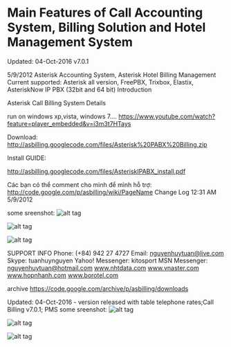 # Main Features of Call Accounting System, Billing Solution and Hotel Management System

Updated: 04-Oct-2016 v7.0.1

5/9/2012 Asterisk Accounting System, Asterisk Hotel Billing Management
Current supported: Asterisk all version, FreePBX, Trixbox, Elastix, AsteriskNow IP PBX (32bit and 64 bit)
Introduction

Asterisk Call Billing System Details

run on windows xp,vista, windows 7....
https://www.youtube.com/watch?feature=player_embedded&v=i3m3t7HTays

Download: http://asbilling.googlecode.com/files/Asterisk%20PABX%20Billing.zip

Install GUIDE:

http://asbilling.googlecode.com/files/AsteriskIPABX_install.pdf

Các bạn có thể comment cho mình để mình hỗ trợ: http://code.google.com/p/asbilling/wiki/PageName
Change Log 12:31 AM 5/9/2012

some sreenshot:
![alt tag](https://github.com/nhtdata/asbilling/blob/master/01.png?raw=true)

![alt tag](https://github.com/nhtdata/asbilling/blob/master/03-report-by-exten.png?raw=true)

![alt tag](https://github.com/nhtdata/asbilling/blob/master/rate.png?raw=true)

SUPPORT INFO Phone: (+84) 942 27 4727
Email: nguyenhuytuan@live.com
Skype: tuanhuynguyen
Yahoo! Messenger: kitosport
MSN Messenger: nguyenhuytuan@hotmail.com
www.nhtdata.com
www.vnaster.com
www.hopnhanh.com
www.borotel.com

archive 
https://code.google.com/archive/p/asbilling/downloads

Updated: 04-Oct-2016 - version released with table telephone rates;Call Billing v7.0.1; PMS
some sreenshot:
![alt tag](https://github.com/nhtdata/asbilling/blob/master/01.JPG?raw=true)

![alt tag](https://github.com/nhtdata/asbilling/blob/master/02.JPG?raw=true)

![alt tag](https://github.com/nhtdata/asbilling/blob/master/03.JPG?raw=true)

